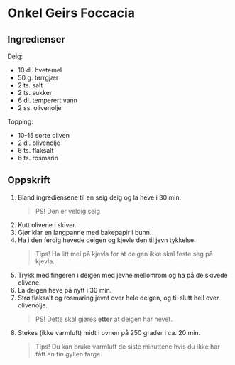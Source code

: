 # Onkel Geirs Foccacia

## Ingredienser

Deig:
* 10 dl. hvetemel
* 50 g. tørrgjær
* 2 ts. salt
* 2 ts. sukker
* 6 dl. temperert vann
* 2 ss. olivenolje

Topping:
* 10-15 sorte oliven
* 2 dl. olivenolje
* 6 ts. flaksalt
* 6 ts. rosmarin

## Oppskrift

1. Bland ingrediensene til en seig deig og la heve i 30 min.
   > PS! Den er veldig seig
2. Kutt olivene i skiver.
3. Gjør klar en langpanne med bakepapir i bunn.
4. Ha i den ferdig hevede deigen og kjevle den til jevn tykkelse.
   > Tips! Ha litt mel på kjevla for at deigen ikke skal feste seg på kjevla.
5. Trykk med fingeren i deigen med jevne mellomrom og ha på de skivede olivene.
6. La deigen heve på nytt i 30 min.
7. Strø flaksalt og rosmaring jevnt over hele deigen, og til slutt hell over olivenolje.
   > PS! Dette skal gjøres **etter** at deigen har hevet.
8. Stekes (ikke varmluft) midt i ovnen på 250 grader i ca. 20 min.
   > Tips! Du kan bruke varmluft de siste minuttene hvis du ikke har fått en fin gyllen farge.
